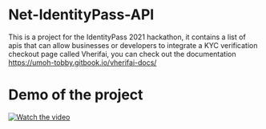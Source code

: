 # Net-IdentityPass-API
  This is a project for the IdentityPass 2021 hackathon, it contains a list of apis that can allow businesses or developers to integrate a KYC verification checkout page called Vherifai, you can check out the documentation       https://umoh-tobby.gitbook.io/vherifai-docs/
# Demo of the project

[![Watch the video](https://i.imgur.com/vKb2F1B.png)](https://umoh-tobby.gitbook.io/~/files/v0/b/gitbook-x-prod.appspot.com/o/spaces%2FfsRGVuGfrdDmt2uzUI8r%2Fuploads%2FK6uIeSUZ507JR42Pnjvr%2FDemo.webm?alt=media&token=86d93db5-4832-44ab-9e9d-f4aa118f1f8f)
  
